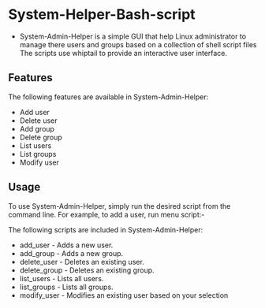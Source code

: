 # System-Helper-Bash-script
- System-Admin-Helper is a simple GUI that help Linux administrator to manage there users and groups based on a collection of shell script files The scripts use whiptail to provide an interactive user interface.


## Features
The following features are available in System-Admin-Helper:

- Add user
- Delete user
- Add group
- Delete group
- List users
- List groups
- Modify user
## Usage
To use System-Admin-Helper, simply run the desired script from the command line. For example, to add a user, run menu script:-


The following scripts are included in System-Admin-Helper:

- add_user - Adds a new user.
- add_group - Adds a new group.
- delete_user - Deletes an existing user.
- delete_group - Deletes an existing group.
- list_users - Lists all users.
- list_groups - Lists all groups.
- modify_user - Modifies an existing user based on your selection
